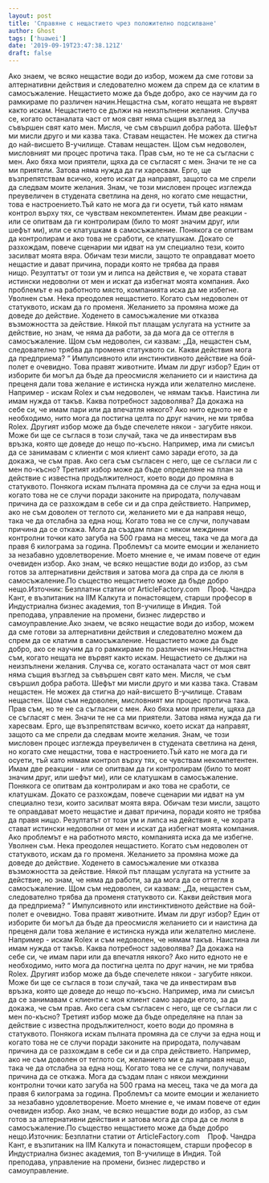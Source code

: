 ```yaml
---
layout: post
title: 'Справяне с нещастието чрез положително подсилване'
author: Ghost
tags: ['huawei']
date: '2019-09-19T23:47:38.121Z'
draft: false
---
```


Ако знаем, че всяко нещастие води до избор, можем да сме готови за алтернативни действия и следователно можем да спрем да се клатим в самосъжаление. Нещастието може да бъде добро, ако се научим да го рамкираме по различен начин.Нещастна съм, когато нещата не вървят както искам. Нещастието се дължи на неизпълнени желания. Случва се, когато останалата част от моя свят няма същия възглед за съвършен свят като мен. Мисля, че съм свършил добра работа. Шефът ми мисли друго и ми казва така. Ставам нещастен. Не можех да стигна до най-висшето B-училище. Ставам нещастен. Щом съм недоволен, мисловният ми процес протича така. Прав съм, но те не са съгласни с мен. Ако бяха мои приятели, щяха да се съгласят с мен. Значи те не са ми приятели. Затова няма нужда да ги харесвам. Ерго, ще възпрепятствам всичко, което искат да направят, защото са ме спрели да следвам моите желания. Знам, че този мисловен процес изглежда преувеличен в студената светлина на деня, но когато сме нещастни, това е настроението.Тъй като не мога да ги осуети, тъй като нямам контрол върху тях, се чувствам некомпетентен. Имам две реакции - или се опитвам да ги контролирам (било то моят значим друг, или шефът ми), или се клатушкам в самосъжаление. Понякога се опитвам да контролирам и ако това не сработи, се клатушкам. Докато се разхождам, повече сценарии ми идват на ум специално тези, които засилват моята вяра. Обичам тези мисли, защото те оправдават моето нещастие и дават причина, поради която не трябва да правя нищо. Резултатът от този ум и липса на действия е, че хората стават истински недоволни от мен и искат да избегнат моята компания. Ако проблемът е на работното място, компанията иска да ме избегне. Уволнен съм. Нека преодолея нещастието. Когато съм недоволен от статуквото, искам да го променя. Желанието за промяна може да доведе до действие. Ходенето в самосъжаление ми отказва възможността за действие. Някой път плащам услугата на устните за действие, но знам, че няма да работи, за да мога да се оттегля в самосъжаление. Щом съм недоволен, си казвам: „Да, нещастен съм, следователно трябва да променя статуквото си. Какви действия мога да предприема? “ Импулсивното или инстинктивното действие на бой-полет е очевидно. Това правят животните. Имам ли друг избор? Един от изборите би могъл да бъде да преосмисля желанието си и наистина да преценя дали това желание е истинска нужда или желателно мислене. Например - искам Rolex и съм недоволен, че нямам такъв. Наистина ли имам нужда от такъв. Каква потребност задоволява? Да докажа на себе си, че имам пари или да впечатля някого? Ако нито едното не е необходимо, нито мога да постигна целта по друг начин, не ми трябва Rolex. Другият избор може да бъде спечелете някои - загубите някои. Може би ще се съглася в този случай, така че да инвестирам във връзка, която ще доведе до нещо по-късно. Например, има ли смисъл да се занимавам с клиенти с моя клиент само заради егото, за да докажа, че съм прав. Ако сега съм съгласен с него, ще се съгласи ли с мен по-късно? Третият избор може да бъде определяне на план за действие с известна продължителност, което води до промяна в статуквото. Понякога искам пълната промяна да се случи за една нощ и когато това не се случи поради законите на природата, получавам причина да се разхождам в себе си и да спра действието. Например, ако не съм доволен от теглото си, желанието ми е да направя нещо, така че да отслабна за една нощ. Когато това не се случи, получавам причина да се откажа. Мога да създам план с някои междинни контролни точки като загуба на 500 грама на месец, така че да мога да правя 6 килограма за година. Проблемът са моите емоции и желанието за незабавно удовлетворение. Моето мнение е, че имам повече от един очевиден избор. Ако знам, че всяко нещастие води до избор, аз съм готов за алтернативни действия и затова мога да спра да се люля в самосъжаление.По същество нещастието може да бъде добро нещо.Източник: Безплатни статии от ArticleFactory.com    Проф. Чандра Кант, е възпитаник на IIM Калкута и понастоящем, старши професор в Индустриална бизнес академия, топ B-училище в Индия. Той преподава, управление на промени, бизнес лидерство и самоуправление.Ако знаем, че всяко нещастие води до избор, можем да сме готови за алтернативни действия и следователно можем да спрем да се клатим в самосъжаление. Нещастието може да бъде добро, ако се научим да го рамкираме по различен начин.Нещастна съм, когато нещата не вървят както искам. Нещастието се дължи на неизпълнени желания. Случва се, когато останалата част от моя свят няма същия възглед за съвършен свят като мен. Мисля, че съм свършил добра работа. Шефът ми мисли друго и ми казва така. Ставам нещастен. Не можех да стигна до най-висшето B-училище. Ставам нещастен. Щом съм недоволен, мисловният ми процес протича така. Прав съм, но те не са съгласни с мен. Ако бяха мои приятели, щяха да се съгласят с мен. Значи те не са ми приятели. Затова няма нужда да ги харесвам. Ерго, ще възпрепятствам всичко, което искат да направят, защото са ме спрели да следвам моите желания. Знам, че този мисловен процес изглежда преувеличен в студената светлина на деня, но когато сме нещастни, това е настроението.Тъй като не мога да ги осуети, тъй като нямам контрол върху тях, се чувствам некомпетентен. Имам две реакции - или се опитвам да ги контролирам (било то моят значим друг, или шефът ми), или се клатушкам в самосъжаление. Понякога се опитвам да контролирам и ако това не сработи, се клатушкам. Докато се разхождам, повече сценарии ми идват на ум специално тези, които засилват моята вяра. Обичам тези мисли, защото те оправдават моето нещастие и дават причина, поради която не трябва да правя нищо. Резултатът от този ум и липса на действия е, че хората стават истински недоволни от мен и искат да избегнат моята компания. Ако проблемът е на работното място, компанията иска да ме избегне. Уволнен съм. Нека преодолея нещастието. Когато съм недоволен от статуквото, искам да го променя. Желанието за промяна може да доведе до действие. Ходенето в самосъжаление ми отказва възможността за действие. Някой път плащам услугата на устните за действие, но знам, че няма да работи, за да мога да се оттегля в самосъжаление. Щом съм недоволен, си казвам: „Да, нещастен съм, следователно трябва да променя статуквото си. Какви действия мога да предприема? “ Импулсивното или инстинктивното действие на бой-полет е очевидно. Това правят животните. Имам ли друг избор? Един от изборите би могъл да бъде да преосмисля желанието си и наистина да преценя дали това желание е истинска нужда или желателно мислене. Например - искам Rolex и съм недоволен, че нямам такъв. Наистина ли имам нужда от такъв. Каква потребност задоволява? Да докажа на себе си, че имам пари или да впечатля някого? Ако нито едното не е необходимо, нито мога да постигна целта по друг начин, не ми трябва Rolex. Другият избор може да бъде спечелете някои - загубите някои. Може би ще се съглася в този случай, така че да инвестирам във връзка, която ще доведе до нещо по-късно. Например, има ли смисъл да се занимавам с клиенти с моя клиент само заради егото, за да докажа, че съм прав. Ако сега съм съгласен с него, ще се съгласи ли с мен по-късно? Третият избор може да бъде определяне на план за действие с известна продължителност, което води до промяна в статуквото. Понякога искам пълната промяна да се случи за една нощ и когато това не се случи поради законите на природата, получавам причина да се разхождам в себе си и да спра действието. Например, ако не съм доволен от теглото си, желанието ми е да направя нещо, така че да отслабна за една нощ. Когато това не се случи, получавам причина да се откажа. Мога да създам план с някои междинни контролни точки като загуба на 500 грама на месец, така че да мога да правя 6 килограма за година. Проблемът са моите емоции и желанието за незабавно удовлетворение. Моето мнение е, че имам повече от един очевиден избор. Ако знам, че всяко нещастие води до избор, аз съм готов за алтернативни действия и затова мога да спра да се люля в самосъжаление.По същество нещастието може да бъде добро нещо.Източник: Безплатни статии от ArticleFactory.com    Проф. Чандра Кант, е възпитаник на IIM Калкута и понастоящем, старши професор в Индустриална бизнес академия, топ B-училище в Индия. Той преподава, управление на промени, бизнес лидерство и самоуправление.
